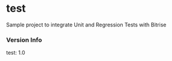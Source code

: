 # test

Sample project to integrate Unit and Regression Tests with Bitrise

### Version Info

test: 1.0